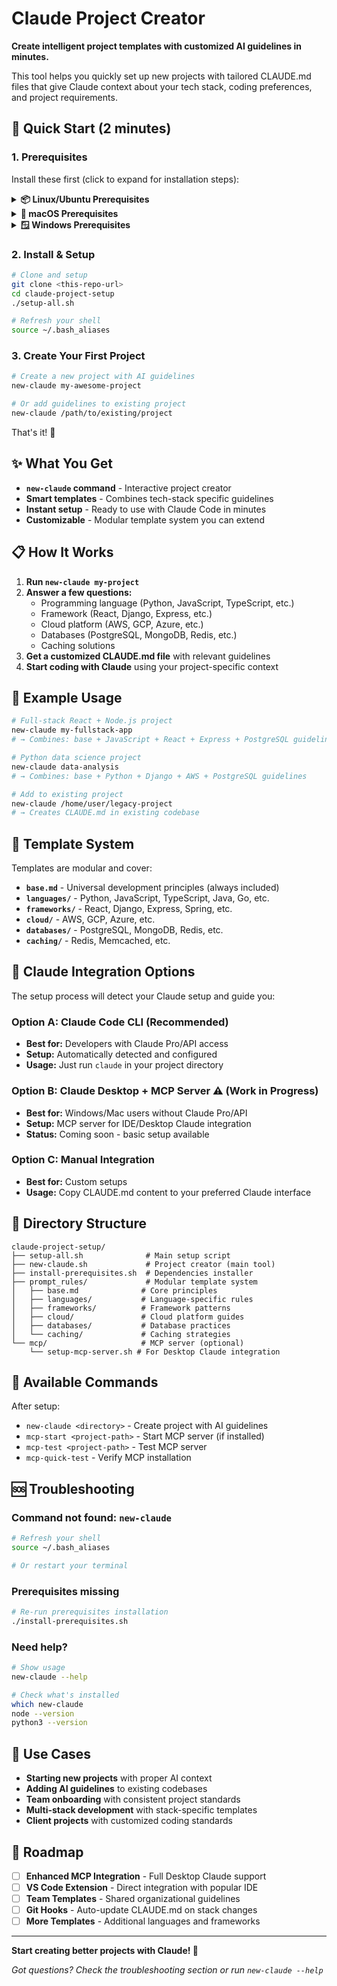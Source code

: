 # Claude Project Creator

**Create intelligent project templates with customized AI guidelines in minutes.**

This tool helps you quickly set up new projects with tailored CLAUDE.md files that give Claude context about your tech stack, coding preferences, and project requirements.

## 🚀 Quick Start (2 minutes)

### 1. Prerequisites

Install these first (click to expand for installation steps):

<details>
<summary><b>📦 Linux/Ubuntu Prerequisites</b></summary>

```bash
# Update package manager
sudo apt update

# Install Node.js 20+
curl -fsSL https://deb.nodesource.com/setup_20.x | sudo -E bash -
sudo apt-get install -y nodejs

# Install Python 3 and pip
sudo apt-get install -y python3 python3-pip python3-venv

# Verify installations
node --version  # Should show v20+
python3 --version  # Should show 3.8+
```
</details>

<details>
<summary><b>🍎 macOS Prerequisites</b></summary>

```bash
# Install Homebrew (if not already installed)
/bin/bash -c "$(curl -fsSL https://raw.githubusercontent.com/Homebrew/install/HEAD/install.sh)"

# Install Node.js and Python
brew install node python

# Verify installations
node --version  # Should show v18+
python3 --version  # Should show 3.8+
```
</details>

<details>
<summary><b>🪟 Windows Prerequisites</b></summary>

**Option 1: Using WSL (Recommended)**
1. Install WSL2 with Ubuntu
2. Follow the Linux/Ubuntu instructions above

**Option 2: Native Windows**
1. Download and install [Node.js](https://nodejs.org/) (v18+)
2. Download and install [Python](https://www.python.org/downloads/) (3.8+)
3. Use Git Bash or PowerShell for commands
</details>

### 2. Install & Setup

```bash
# Clone and setup
git clone <this-repo-url>
cd claude-project-setup
./setup-all.sh

# Refresh your shell
source ~/.bash_aliases
```

### 3. Create Your First Project

```bash
# Create a new project with AI guidelines
new-claude my-awesome-project

# Or add guidelines to existing project
new-claude /path/to/existing/project
```

That's it! 🎉

## ✨ What You Get

- **`new-claude` command** - Interactive project creator
- **Smart templates** - Combines tech-stack specific guidelines
- **Instant setup** - Ready to use with Claude Code in minutes
- **Customizable** - Modular template system you can extend

## 📋 How It Works

1. **Run `new-claude my-project`**
2. **Answer a few questions:**
   - Programming language (Python, JavaScript, TypeScript, etc.)
   - Framework (React, Django, Express, etc.) 
   - Cloud platform (AWS, GCP, Azure, etc.)
   - Databases (PostgreSQL, MongoDB, Redis, etc.)
   - Caching solutions
3. **Get a customized CLAUDE.md file** with relevant guidelines
4. **Start coding with Claude** using your project-specific context

## 🎯 Example Usage

```bash
# Full-stack React + Node.js project
new-claude my-fullstack-app
# → Combines: base + JavaScript + React + Express + PostgreSQL guidelines

# Python data science project  
new-claude data-analysis
# → Combines: base + Python + Django + AWS + PostgreSQL guidelines

# Add to existing project
new-claude /home/user/legacy-project
# → Creates CLAUDE.md in existing codebase
```

## 🧩 Template System

Templates are modular and cover:

- **`base.md`** - Universal development principles (always included)
- **`languages/`** - Python, JavaScript, TypeScript, Java, Go, etc.
- **`frameworks/`** - React, Django, Express, Spring, etc.
- **`cloud/`** - AWS, GCP, Azure, etc.
- **`databases/`** - PostgreSQL, MongoDB, Redis, etc.
- **`caching/`** - Redis, Memcached, etc.

## 🤖 Claude Integration Options

The setup process will detect your Claude setup and guide you:

### Option A: Claude Code CLI (Recommended)
- **Best for:** Developers with Claude Pro/API access
- **Setup:** Automatically detected and configured
- **Usage:** Just run `claude` in your project directory

### Option B: Claude Desktop + MCP Server ⚠️ (Work in Progress)
- **Best for:** Windows/Mac users without Claude Pro/API
- **Setup:** MCP server for IDE/Desktop Claude integration
- **Status:** Coming soon - basic setup available

### Option C: Manual Integration
- **Best for:** Custom setups
- **Usage:** Copy CLAUDE.md content to your preferred Claude interface

## 📁 Directory Structure

```
claude-project-setup/
├── setup-all.sh              # Main setup script
├── new-claude.sh             # Project creator (main tool)
├── install-prerequisites.sh  # Dependencies installer
├── prompt_rules/             # Modular template system
│   ├── base.md              # Core principles
│   ├── languages/           # Language-specific rules
│   ├── frameworks/          # Framework patterns
│   ├── cloud/               # Cloud platform guides
│   ├── databases/           # Database practices
│   └── caching/             # Caching strategies
└── mcp/                     # MCP server (optional)
    └── setup-mcp-server.sh # For Desktop Claude integration
```

## 🔧 Available Commands

After setup:
- `new-claude <directory>` - Create project with AI guidelines
- `mcp-start <project-path>` - Start MCP server (if installed)
- `mcp-test <project-path>` - Test MCP server
- `mcp-quick-test` - Verify MCP installation

## 🆘 Troubleshooting

### Command not found: `new-claude`
```bash
# Refresh your shell
source ~/.bash_aliases

# Or restart your terminal
```

### Prerequisites missing
```bash
# Re-run prerequisites installation
./install-prerequisites.sh
```

### Need help?
```bash
# Show usage
new-claude --help

# Check what's installed
which new-claude
node --version
python3 --version
```

## 🎯 Use Cases

- **Starting new projects** with proper AI context
- **Adding AI guidelines** to existing codebases  
- **Team onboarding** with consistent project standards
- **Multi-stack development** with stack-specific templates
- **Client projects** with customized coding standards

## 🚧 Roadmap

- [ ] **Enhanced MCP Integration** - Full Desktop Claude support
- [ ] **VS Code Extension** - Direct integration with popular IDE
- [ ] **Team Templates** - Shared organizational guidelines
- [ ] **Git Hooks** - Auto-update CLAUDE.md on stack changes
- [ ] **More Templates** - Additional languages and frameworks

---

**Start creating better projects with Claude! 🚀**

*Got questions? Check the troubleshooting section or run `new-claude --help`*
